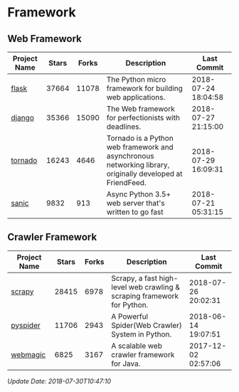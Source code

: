 # Framework

## Web Framework

| Project Name | Stars | Forks | Description | Last Commit |
| ------------ | ----- | ----- | ----------- | ----------- |
| [flask](https://github.com/pallets/flask) | 37664 | 11078 | The Python micro framework for building web applications. | 2018-07-24 18:04:58 |
| [django](https://github.com/django/django) | 35366 | 15090 | The Web framework for perfectionists with deadlines. | 2018-07-27 21:15:00 |
| [tornado](https://github.com/tornadoweb/tornado) | 16243 | 4646 | Tornado is a Python web framework and asynchronous networking library, originally developed at FriendFeed. | 2018-07-29 16:09:31 |
| [sanic](https://github.com/channelcat/sanic) | 9832 | 913 | Async Python 3.5+ web server that's written to go fast | 2018-07-21 05:31:15 |

## Crawler Framework

| Project Name | Stars | Forks | Description | Last Commit |
| ------------ | ----- | ----- | ----------- | ----------- |
| [scrapy](https://github.com/scrapy/scrapy) | 28415 | 6978 | Scrapy, a fast high-level web crawling & scraping framework for Python. | 2018-07-26 20:02:31 |
| [pyspider](https://github.com/binux/pyspider) | 11706 | 2943 | A Powerful Spider(Web Crawler) System in Python. | 2018-06-14 19:07:51 |
| [webmagic](https://github.com/code4craft/webmagic) | 6825 | 3167 | A scalable web crawler framework for Java. | 2017-12-02 02:57:06 |

*Update Date: 2018-07-30T10:47:10*